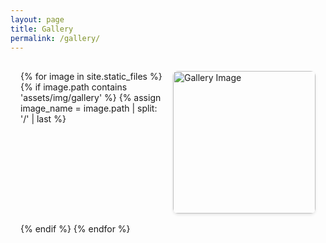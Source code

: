 ```yaml
---
layout: page
title: Gallery
permalink: /gallery/
---
```


<div class="gallery">
{% for image in site.static_files %}
    {% if image.path contains 'assets/img/gallery' %}
    {% assign image_name = image.path | split: '/' | last %}
    <div class="gallery-item">
        <img src="{{ image.path | relative_url }}" 
             alt="Gallery Image" 
             onclick="openModal(this.src, '{{ image_name }}')"
             data-filename="{{ image_name }}">
    </div>
    {% endif %}
{% endfor %}
</div>

<!-- モーダル -->
<div id="imageModal" class="modal">
    <span class="close" onclick="closeModal()">&times;</span>
    <div class="modal-card">
        <img id="modalImage" class="modal-content">
        <div id="caption"></div>
    </div>
</div>

<script>
function openModal(src, filename) {
    var modal = document.getElementById("imageModal");
    var modalImg = document.getElementById("modalImage");
    var captionDiv = document.getElementById("caption");
    
    // modal.style.display = "block";
    modal.style.display = "flex"; // フレックスボックスで中央揃え
    modalImg.src = src;
    
    // ファイル名からコメントを取得
    {% if site.data.image_comments %}
    var comments = {
        {% for comment in site.data.image_comments %}
        "{{ comment[0] }}": "{{ comment[1] }}"{% unless forloop.last %},{% endunless %}
        {% endfor %}
    };
    
    if (comments[filename]) {
        captionDiv.innerHTML = comments[filename];
        captionDiv.style.display = "block";
    } else {
        captionDiv.style.display = "none";
    }
    {% else %}
    captionDiv.style.display = "none";
    {% endif %}
}

function closeModal() {
    var modal = document.getElementById("imageModal");
    modal.style.display = "none";
}

// モーダル外クリックで閉じる
window.onclick = function(event) {
    var modal = document.getElementById("imageModal");
    if (event.target == modal) {
        modal.style.display = "none";
    }
}
</script>

<style>
.gallery {
    display: grid;
    /* 以下のように変更します */
    /* grid-template-columns: repeat(auto-fill, minmax(200px, 1fr)); */
    grid-template-columns: repeat(2, 1fr); /* 2列に設定 */
    gap: 1rem;
    padding: 1rem;
}

.gallery-item {
    overflow: hidden;
    border-radius: 8px;
    box-shadow: 0 2px 4px rgba(0,0,0,0.1);
    aspect-ratio: 1 / 1; /* 正方形にする */
}

.gallery-item img {
    width: 100%;
    height: 100%;
    object-fit: cover;
    cursor: pointer;
    transition: transform 0.3s ease;
}

.gallery-item img:hover {
    transform: scale(1.05);
}

/* モーダルスタイル */
.modal {
    display: none;
    position: fixed;
    z-index: 1000;
    left: 0;
    top: 0;
    width: 100%;
    height: 100%;
    overflow: auto;
    background-color: rgba(0,0,0,0.9);
    align-items: center;
    justify-content: center; /* 水平方向の中央揃え */
}

.modal-card {
    display: flex;
    flex-direction: column;
    align-items: center; /* 子要素も中央揃え */
    max-width: 90%;
    max-height: 90vh;
    background-color: transparent;
}

.modal-content {
    max-width: 100%;
    max-height: 80vh;
    object-fit: contain;
    margin: 0 auto; /* 画像も中央揃え */
}

.close {
    position: absolute;
    right: 35px;
    top: 15px;
    color: #f1f1f1;
    font-size: 40px;
    font-weight: bold;
    cursor: pointer;
    z-index: 1010;
}

#caption {
    margin-top: 15px;
    color: #fff;
    font-size: 1rem;
    padding: 15px;
    text-align: center;
    max-width: 700px;
    /* background-color: rgba(0, 0, 0, 0.5);
    border-radius: 5px; */
    /* backdrop-filter: blur(5px); */
}
</style>
